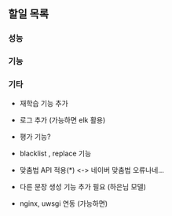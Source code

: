 ## 할일 목록

### 성능
### 기능
### 기타
- 재학습 기능 추가
- 로그 추가 (가능하면 elk 활용)

- 평가 기능?

- blacklist , replace 기능
- 맞춤법 API 적용(*) <-> 네이버 맞춤법 오류나네...
- 다른 문장 생성 기능 추가 필요 (하은님 모델)
- nginx, uwsgi 연동 (가능하면)